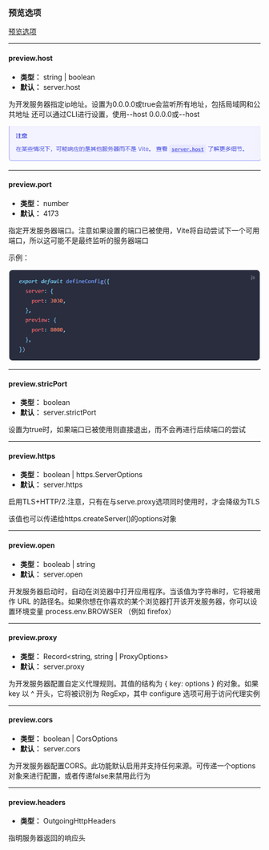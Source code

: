 ### 预览选项
[预览选项](https://cn.vitejs.dev/config/preview-options.html)

***

#### preview.host
* **类型：** string | boolean
* **默认：** server.host
<p>为开发服务器指定ip地址。设置为0.0.0.0或true会监听所有地址，包括局域网和公共地址
还可以通过CLI进行设置，使用--host 0.0.0.0或--host
</p>
<img src="../assets/vite/previewhost.png" />

***

#### preview.port
* **类型：** number
* **默认：** 4173
<p>指定开发服务器端口。注意如果设置的端口已被使用，Vite将自动尝试下一个可用端口，所以这可能不是最终监听的服务器端口</p>
<p>示例：</p>
<img src="../assets/vite/previewport.png"/>

***

#### preview.stricPort
* **类型：** boolean
* **默认：** server.strictPort
<p>设置为true时，如果端口已被使用则直接退出，而不会再进行后续端口的尝试</p>

***

#### preview.https
* **类型：** boolean | https.ServerOptions
* **默认：** server.https
<p>启用TLS+HTTP/2.注意，只有在与serve.proxy选项同时使用时，才会降级为TLS</p>
<p>该值也可以传递给https.createServer()的options对象</p>

***

#### preview.open
* **类型：** booleab | string
* **默认：** server.open
<p>开发服务器启动时，自动在浏览器中打开应用程序。当该值为字符串时，它将被用作 URL 的路径名。如果你想在你喜欢的某个浏览器打开该开发服务器，你可以设置环境变量 process.env.BROWSER （例如 firefox）</p>

***

#### preview.proxy
* **类型：** Record<string, string | ProxyOptions>
* **默认：** server.proxy
<p>为开发服务器配置自定义代理规则。其值的结构为 { key: options } 的对象。如果 key 以 ^ 开头，它将被识别为 RegExp，其中 configure 选项可用于访问代理实例</p>

***

#### preview.cors
* **类型：** boolean | CorsOptions
* **默认：** server.cors
<p>为开发服务器配置CORS。此功能默认启用并支持任何来源。可传递一个options对象来进行配置，或者传递false来禁用此行为</p>

***

#### preview.headers
* **类型：** OutgoingHttpHeaders
<p>指明服务器返回的响应头</p>